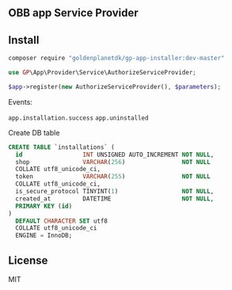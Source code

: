 OBB app Service Provider
---------------------------------------

Install
-------
```bash
composer require "goldenplanetdk/gp-app-installer:dev-master"
```

```php
use GP\App\Provider\Service\AuthorizeServiceProvider;

$app->register(new AuthorizeServiceProvider(), $parameters);
```

Events:

`app.installation.success`
`app.uninstalled`


Create DB table

```sql
CREATE TABLE `installations` (
  id                 INT UNSIGNED AUTO_INCREMENT NOT NULL,
  shop               VARCHAR(256)                NOT NULL
  COLLATE utf8_unicode_ci,
  token              VARCHAR(255)                NOT NULL
  COLLATE utf8_unicode_ci,
  is_secure_protocol TINYINT(1)                  NOT NULL,
  created_at         DATETIME                    NOT NULL,
  PRIMARY KEY (id)
)
  DEFAULT CHARACTER SET utf8
  COLLATE utf8_unicode_ci
  ENGINE = InnoDB;
```

License
-------
MIT
